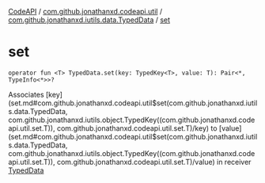 [CodeAPI](../../index.md) / [com.github.jonathanxd.codeapi.util](../index.md) / [com.github.jonathanxd.iutils.data.TypedData](index.md) / [set](.)

# set

`operator fun <T> TypedData.set(key: TypedKey<T>, value: T): Pair<*, TypeInfo<*>>?`

Associates [key](set.md#com.github.jonathanxd.codeapi.util$set(com.github.jonathanxd.iutils.data.TypedData, com.github.jonathanxd.iutils.object.TypedKey((com.github.jonathanxd.codeapi.util.set.T)), com.github.jonathanxd.codeapi.util.set.T)/key) to [value](set.md#com.github.jonathanxd.codeapi.util$set(com.github.jonathanxd.iutils.data.TypedData, com.github.jonathanxd.iutils.object.TypedKey((com.github.jonathanxd.codeapi.util.set.T)), com.github.jonathanxd.codeapi.util.set.T)/value) in receiver [TypedData](#)

